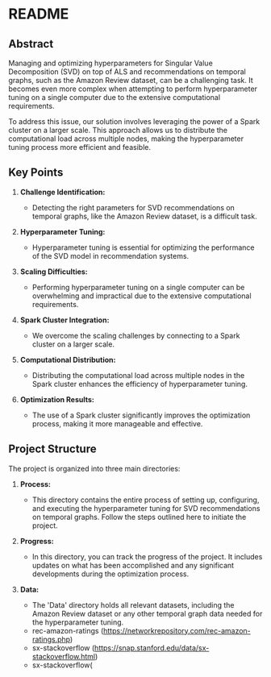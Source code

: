 # README

## Abstract

Managing and optimizing hyperparameters for Singular Value Decomposition (SVD) on top of ALS and recommendations on temporal graphs, such as the Amazon Review dataset, can be a challenging task. It becomes even more complex when attempting to perform hyperparameter tuning on a single computer due to the extensive computational requirements.

To address this issue, our solution involves leveraging the power of a Spark cluster on a larger scale. This approach allows us to distribute the computational load across multiple nodes, making the hyperparameter tuning process more efficient and feasible.

## Key Points

1. **Challenge Identification:**
   - Detecting the right parameters for SVD recommendations on temporal graphs, like the Amazon Review dataset, is a difficult task.

2. **Hyperparameter Tuning:**
   - Hyperparameter tuning is essential for optimizing the performance of the SVD model in recommendation systems.

3. **Scaling Difficulties:**
   - Performing hyperparameter tuning on a single computer can be overwhelming and impractical due to the extensive computational requirements.

4. **Spark Cluster Integration:**
   - We overcome the scaling challenges by connecting to a Spark cluster on a larger scale.

5. **Computational Distribution:**
   - Distributing the computational load across multiple nodes in the Spark cluster enhances the efficiency of hyperparameter tuning.

6. **Optimization Results:**
   - The use of a Spark cluster significantly improves the optimization process, making it more manageable and effective.

## Project Structure

The project is organized into three main directories:

1. **Process:**
   - This directory contains the entire process of setting up, configuring, and executing the hyperparameter tuning for SVD recommendations on temporal graphs. Follow the steps outlined here to initiate the project.

2. **Progress:**
   - In this directory, you can track the progress of the project. It includes updates on what has been accomplished and any significant developments during the optimization process.

3. **Data:**
   - The 'Data' directory holds all relevant datasets, including the Amazon Review dataset or any other temporal graph data needed for the hyperparameter tuning.
   - rec-amazon-ratings (https://networkrepository.com/rec-amazon-ratings.php)
   - sx-stackoverflow (https://snap.stanford.edu/data/sx-stackoverflow.html)
   - sx-stackoverflow(
